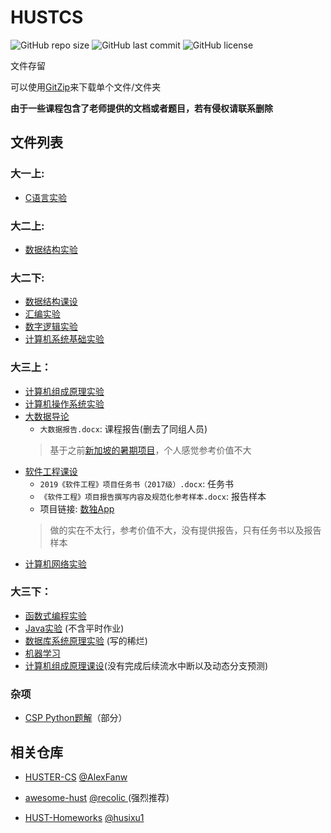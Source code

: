 # HUSTCS

![GitHub repo size](https://img.shields.io/github/repo-size/HUSTERGS/HUSTCS?style=flat-square)
![GitHub last commit](https://img.shields.io/github/last-commit/HUSTERGS/HUSTCS?style=flat-square)
![GitHub license](https://img.shields.io/github/license/HUSTERGS/HUSTCS?style=flat-square)

文件存留

可以使用[GitZip](http://kinolien.github.io/gitzip/)来下载单个文件/文件夹

**由于一些课程包含了老师提供的文档或者题目，若有侵权请联系删除**

## 文件列表
### 大一上:
- [C语言实验](https://github.com/HUSTERGS/HUSTCS/tree/master/C%E8%AF%AD%E8%A8%80%E5%AE%9E%E9%AA%8C)

### 大二上:
- [数据结构实验](https://github.com/HUSTERGS/HUSTCS/tree/master/%E6%95%B0%E6%8D%AE%E7%BB%93%E6%9E%84%E5%AE%9E%E9%AA%8C)

### 大二下:
- [数据结构课设](https://github.com/HUSTERGS/HUSTCS/tree/master/%E6%95%B0%E6%8D%AE%E7%BB%93%E6%9E%84%E8%AF%BE%E8%AE%BE)
- [汇编实验](https://github.com/HUSTERGS/HUSTCS/tree/master/%E6%B1%87%E7%BC%96)
- [数字逻辑实验](https://github.com/HUSTERGS/HUSTCS/tree/master/%E6%95%B0%E5%AD%97%E9%80%BB%E8%BE%91)
- [计算机系统基础实验](https://github.com/HUSTERGS/HUSTCS/tree/master/%E8%AE%A1%E7%AE%97%E6%9C%BA%E7%B3%BB%E7%BB%9F%E5%9F%BA%E7%A1%80)


### 大三上：
- [计算机组成原理实验](https://github.com/HUSTERGS/HUSTCS/tree/master/%E8%AE%A1%E7%AE%97%E6%9C%BA%E7%BB%84%E6%88%90%E5%8E%9F%E7%90%86)
- [计算机操作系统实验](https://github.com/HUSTERGS/HUSTCS/tree/master/%E8%AE%A1%E7%AE%97%E6%9C%BA%E6%93%8D%E4%BD%9C%E7%B3%BB%E7%BB%9F%E5%AE%9E%E9%AA%8C)
- [大数据导论]([https://github.com/HUSTERGS/HUSTCS/tree/master/%E5%A4%A7%E6%95%B0%E6%8D%AE%E5%AF%BC%E8%AE%BA](https://github.com/HUSTERGS/HUSTCS/tree/master/大数据导论))
  * `大数据报告.docx`: 课程报告(删去了同组人员)
  > 基于之前[新加坡的暑期项目](https://github.com/Langford-tang/University-Logo-Deep-Learning-Community-Detection)，个人感觉参考价值不大
- [软件工程课设](https://github.com/HUSTERGS/SoftwareEngineeringProject/)
  * `2019《软件工程》项目任务书（2017级）.docx`: 任务书
  * `《软件工程》项目报告撰写内容及规范化参考样本.docx`: 报告样本
  * 项目链接: [数独App](https://github.com/HUSTERGS/SoftwareEngineeringProject)
  > 做的实在不太行，参考价值不大，没有提供报告，只有任务书以及报告样本
- [计算机网络实验](https://github.com/HUSTERGS/Computer_Network)

### 大三下：
- [函数式编程实验](https://github.com/HUSTERGS/SML_HUST)
- [Java实验](https://github.com/HUSTERGS/Java_HUST) (不含平时作业)
- [数据库系统原理实验](https://github.com/HUSTERGS/Database_HUST) (写的稀烂)
- [机器学习](https://github.com/HUSTERGS/ML_HUST/)
- [计算机组成原理课设](https://github.com/HUSTERGS/HUSTCS/tree/master/计算机组成原理课设)(没有完成后续流水中断以及动态分支预测)

### 杂项

- [CSP Python题解](https://github.com/HUSTERGS/CSP)（部分）

## 相关仓库

- [HUSTER-CS](https://github.com/AlexFanw/HUSTER-CS) [@AlexFanw](https://github.com/AlexFanw/)

- [awesome-hust](https://github.com/recolic/awesome-hust) [@recolic ](https://github.com/recolic/) (强烈推荐)

- [HUST-Homeworks](https://github.com/husixu1/HUST-Homeworks) [@husixu1](https://github.com/husixu1)

